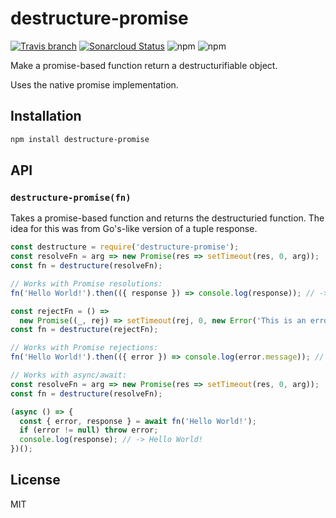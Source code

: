 # destructure-promise

[![Travis branch](https://img.shields.io/travis/JordanSinko/destructure-promise/master.svg)](https://travis-ci.org/JordanSinko/destructure-promise)
[![Sonarcloud Status](https://sonarcloud.io/api/project_badges/measure?project=com.jordansinko.destructure-promise&metric=alert_status)](https://sonarcloud.io/dashboard?id=com.jordansinko.destructure-promise)
![npm](https://img.shields.io/npm/dm/destructure-promise.svg)
![npm](https://img.shields.io/npm/l/destructure-promise.svg)

Make a promise-based function return a destructurifiable object.

Uses the native promise implementation.

## Installation

```bash
npm install destructure-promise
```

## API

### `destructure-promise(fn)`

Takes a promise-based function and returns the destructuried function. The idea for this was from Go's-like version of a tuple response.

```js
const destructure = require('destructure-promise');
const resolveFn = arg => new Promise(res => setTimeout(res, 0, arg));
const fn = destructure(resolveFn);

// Works with Promise resolutions:
fn('Hello World!').then(({ response }) => console.log(response)); // -> Hello World!

const rejectFn = () =>
  new Promise((_, rej) => setTimeout(rej, 0, new Error('This is an error!')));
const fn = destructure(rejectFn);

// Works with Promise rejections:
fn('Hello World!').then(({ error }) => console.log(error.message)); // -> This is an error!

// Works with async/await:
const resolveFn = arg => new Promise(res => setTimeout(res, 0, arg));
const fn = destructure(resolveFn);

(async () => {
  const { error, response } = await fn('Hello World!');
  if (error != null) throw error;
  console.log(response); // -> Hello World!
})();
```

## License

MIT
